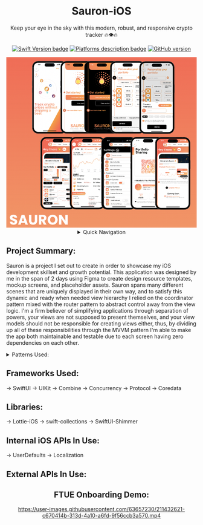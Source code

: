 <div align="center">
 
# Sauron-iOS
Keep your eye in the sky with this modern, robust, and responsive crypto tracker 🔥👁🔥
 
[![Swift Version badge](https://img.shields.io/badge/Swift-5.7.1-orange.svg)](https://shields.io/)
[![Platforms description badge](https://img.shields.io/badge/Platform-iOS-blue.svg)](https://shields.io/)
[![GitHub version](https://badge.fury.io/gh/jcook03266%2FSauron-iOS.svg)](https://badge.fury.io/gh/jcook03266%2FSauron-iOS)
 
</div>

<div align="center">
 
<img src="https://github.com/jcook03266/Sauron-iOS/blob/dev/Resources/Sauron-iOS-MVP-Collage.png" width = "800">
 
</div>

<div align="center">

<details>
<summary> Quick Navigation </summary> 

* [Project Summary ▶︎](#Project-Summary)
* [FTUE Onboarding Demo ▶︎](#FTUE-Onboarding-Demo)

</details>
</div>

<div align="left">
 
## Project Summary:
Sauron is a project I set out to create in order to showcase my iOS development skillset and growth potential. This application was designed by me in the span of 2 days using Figma to create design resource templates, mockup screens, and placeholder assets. Sauron spans many different scenes that are uniquely displayed in their own way, and to satisfy this dynamic and ready when needed view hierarchy I relied on the coordinator pattern mixed with the router pattern to abstract control away from the view logic. I'm a firm believer of simplifying applications through separation of powers, your views are not supposed to present themselves, and your view models should not be responsible for creating views either, thus, by dividing up all of these responsibilities through the MVVM pattern I'm able to make the app both maintainable and testable due to each screen having zero dependencies on each other.

<details>
<summary> Patterns Used: </summary> 

-> Coordinator
-> Router
-> MVVM
-> Dependency Injection
-> Factory
-> Services
-> Data Provider
-> Data Store
-> Manager
-> Singleton

</details>

## Frameworks Used:
-> SwiftUI
-> UIKit
-> Combine
-> Concurrency
-> Protocol
-> Coredata

## Libraries:
-> Lottie-iOS
-> swift-collections
-> SwiftUI-Shimmer

## Internal iOS APIs In Use:
-> UserDefaults
-> Localization

## External APIs In Use:

</div>

<div align="center">

## FTUE Onboarding Demo:

https://user-images.githubusercontent.com/63657230/211432621-c670414b-313d-4a10-a6fd-9f56ccb3a570.mp4

</div>
